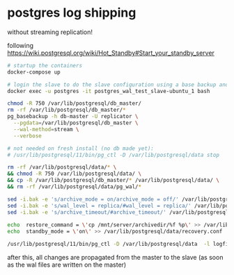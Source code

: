 # postgres log shipping

without streaming replication!

following https://wiki.postgresql.org/wiki/Hot_Standby#Start_your_standby_server

```bash
# startup the containers
docker-compose up

# login the slave to do the slave configuration using a base backup and wal files
docker exec -u postgres -it postgres_wal_test_slave-ubuntu_1 bash

chmod -R 750 /var/lib/postgresql/db_master/
rm -rf /var/lib/postgresql/db_master/* 
pg_basebackup -h db-master -U replicator \
  --pgdata=/var/lib/postgresql/db_master \
  --wal-method=stream \
  --verbose 

# not needed on fresh install (no db made yet):
# /usr/lib/postgresql/11/bin/pg_ctl -D /var/lib/postgresql/data stop

rm -rf /var/lib/postgresql/data/* \
&& chmod -R 750 /var/lib/postgresql/data/ \
&& cp -R /var/lib/postgresql/db_master/* /var/lib/postgresql/data/ \
&& rm -rf /var/lib/postgresql/data/pg_wal/*

sed -i.bak -e 's/archive_mode = on/archive_mode = off/' /var/lib/postgresql/data/postgresql.conf
sed -i.bak -e 's/wal_level = replica/#wal_level = replica/' /var/lib/postgresql/data/postgresql.conf
sed -i.bak -e 's/archive_timeout/#archive_timeout/' /var/lib/postgresql/data/postgresql.conf
  
echo  restore_command = \'cp /mnt/server/archivedir/%f %p\' >> /var/lib/postgresql/data/recovery.conf
echo  standby_mode = \'on\' >> /var/lib/postgresql/data/recovery.conf

/usr/lib/postgresql/11/bin/pg_ctl -D /var/lib/postgresql/data  -l logfile start
```

after this, all changes are propagated from the master to the slave (as soon as the wal files are written on the master)